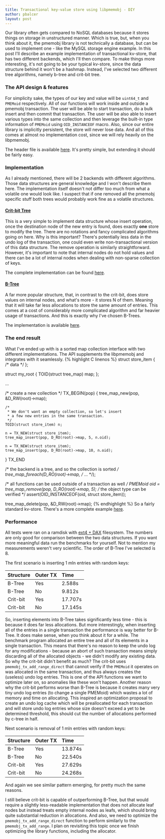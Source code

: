 ```yaml
---
title: Transactional key-value store using libpmemobj - DIY
author: pbalcer
layout: post
---
```


Our library often gets compared to NoSQL databases because it stores things on
storage in unstructured manner. Which is true, but, when you think about it,
the pmemobj library is not technically a database, but can be used to implement
one - like the MySQL storage engine example. In this post I'll describe an
example implementation of transactional kv-store, that has two different
backends, which I'll then compare. To make things more interesting, it's not
going to be your typical kv-store, since the data structure behind it won't
be a hashmap. Instead, I've selected two different tree algorithms, namely
b-tree and crit-bit tree.

### The API design & features

For simplicity sake, the types of our key and value will be `uint64_t` and
`PMEMoid` respectively. All of our functions will work inside and outside a
pmemobj transaction. The user will be able to start transaction, do a bulk
insert and then commit that transaction. The user will be also able to insert
various types into the same collection and then leverage the built-in type
information of `PMEMoid` using `OID_INSTANCEOF` macro. Also, since our entire
library is implicitly persistent, the store will never lose data. And all of
this comes at almost no implementation cost, since we will rely heavily on the
libpmemobj.

The header file is available
[here](https://github.com/pmem/nvml/tree/master/src/examples/libpmemobj/tree_map/tree_map.h).
It's pretty simple, but extending it should be fairly easy.

### Implementation

As I already mentioned, there will be 2 backends with different algorithms.
Those data structures are general knowledge and I won't describe them here. The
implementation itself doesn't not differ too much from what a volatile one would
look like. I suspect that if one removed all the pmemobj specific stuff both
trees would probably work fine as a volatile structures.

#### [Crit-bit Tree](http://cr.yp.to/critbit.html)

This is a very simple to implement data structure whose insert operation, once
the destination node of the new entry is found, does exactly **one** store to
modify the tree. There are no rotations and fancy complicated algorithms going
on here. Why is this important? There's potentially less data in the undo log of
the transaction, one could even write non-transactional version of this data
structure. The remove operation is similarly straightforward. However, it's
important to note that internal nodes do not hold values and there can be a lot
of internal nodes when dealing with non-sparse collection of keys.

The complete implementation can be found
[here](https://github.com/pmem/nvml/tree/master/src/examples/libpmemobj/tree_map/ctree_map.c).

#### [B-Tree](https://en.wikipedia.org/wiki/B-tree)

A far more popular structure, that, in contrast to the crit-bit, does store
values on internal nodes, and what's more - it stores N of them. Meaning that
it will take far less allocations to store the same amount of entries. This
comes at a cost of considerably more complicated algorithm and far heavier
usage of transactions. And this is exactly why I've chosen B-Trees.

The implementation is available
[here](https://github.com/pmem/nvml/tree/master/src/examples/libpmemobj/tree_map/btree_map.c).

### The end result

What I've ended up with is a sorted map collection interface with two different
implementations. The API supplements the libpmemobj and integrates with it
seamlessly.
{% highlight C linenos %}
struct store_item {
	/* data */
};

struct my_root {
	TOID(struct tree_map) map;
};

...

/* create a new collection */
TX_BEGIN(pop) {
	tree_map_new(pop, &D_RW(root)->map);

	/*
	 * We don't want an empty collection, so let's insert
	 * a few new entries in the same transaction.
	 */
	TOID(struct store_item) n;

	n = TX_NEW(struct store_item);
	tree_map_insert(pop, D_RO(root)->map, 5, n.oid);

	n = TX_NEW(struct store_item);
	tree_map_insert(pop, D_RO(root)->map, 10, n.oid);
} TX_END

/* the backend is a tree, and so the collection is sorted */
tree_map_foreach(D_RO(root)->map, /* ... */);

/* all functions can be used outside of a transaction as well */
PMEMoid oid = tree_map_remove(pop, D_RO(root)->map, 5);
 /* the object type can be verified */
assert(OID_INSTANCEOF(oid, struct store_item));

tree_map_delete(pop, &D_RW(root)->map);
{% endhighlight %}
So a fairly standard kv-store. There's a more complete example
[here](https://github.com/pmem/nvml/tree/master/src/examples/libpmemobj/tree_map/data_store.c).

### Performance

All tests were ran on a ramdisk with [ext4 + DAX](https://github.com/01org/prd)
filesystem. The numbers are only good for comparison between the two data
structures. If you want more meaningful data run the benchmarks for yourself.
Not to mention my measurements weren't very scientific. The order of B-Tree I've
selected is 8.

The first scenario is inserting 1 mln entries with random keys:

| Structure | Outer TX | Time |
| :-------  | :---- | :------ |
| B-Tree    | Yes | 2.588s |
| B-Tree    | No | 9.812s |
| Crit-bit  | Yes | 17.707s |
| Crit-bit  | No  | 17.145s |

So, inserting elements into B-Tree takes significantly less time - this is
because it does far less allocations. But more interestingly, when inserting
all of the entries in a single transaction the performance is way better
for B-Tree. It does make sense, when you think about it for a while. The
benchmark program allocated an entire tree and all of its elements in a single
transaction. This means that there's no reason to keep the undo log for any
modifications - because an abort of such transaction means simply discarding
all of the allocated objects - we didn't modify any existing data. So why the
crit-bit didn't benefit as much? The crit-bit uses `pmemobj_tx_add_range_direct`
that cannot verify if the `PMEMoid` it operates on was allocated in the same
transaction, and thus always creates the (useless) undo log entries. This is one
of the API functions we want to optimize later on, so anomalies like these won't
happen. Another reason why the crit-bit performs worse than B-Tree is because
it creates many very tiny undo log entries (to change a single PMEMoid) which
wastes a lot of memory and time on allocating. This inspired an optimization
proposal to create an undo log cache which will be preallocated for each
transaction and will store undo log entries whose size doesn't exceed a yet to
be determined threshold, this should cut the number of allocations performed by
c-tree in half.

Next scenario is removal of 1 mln entries with random keys:

| Structure | Outer TX | Time |
| :-------  | :---- | :------ |
| B-Tree    | Yes | 13.874s |
| B-Tree    | No | 22.540s |
| Crit-bit  | Yes | 27.629s |
| Crit-bit  | No  | 24.268s |

And again we see similar pattern emerging, for pretty much the same reasons.

I still believe crit-bit is capable of outperforming B-Tree, but that would
require a slightly less-readable implementation that does not allocate leaf
nodes but instead treats empty internal nodes as leafs, which should bring
quite substantial reduction in allocations. And also, we need to optimize the
`pmemobj_tx_add_range_direct` function to perform similarly to the
`pmemobj_tx_add_range`. I plan on revisiting this topic once we finish
optimizing the library functions, including the allocator.
